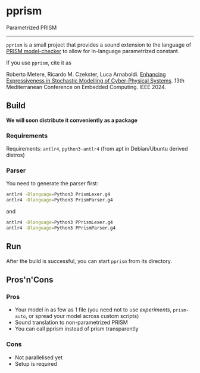# pprism
Parametrized PRISM

---
`pprism` is a small project that provides a sound extension to the language of [PRISM model-checker](https://www.prismmodelchecker.org/) to allow for in-language parametrized constant.

If you use `pprism`, cite it as

Roberto Metere, Ricardo M. Czekster, Luca Arnaboldi. [Enhancing Expressiveness in Stochastic Modelling of Cyber-Physical Systems](doi). 13th Mediterranean Conference on Embedded Computing. IEEE 2024.


## Build

**We will soon distribute it conveniently as a package**



### Requirements

Requirements: `antlr4`, `python3-antlr4` (from apt in Debian/Ubuntu derived distros)

### Parser

You need to generate the parser first:

```bash
antlr4 -Dlanguage=Python3 PrismLexer.g4
antlr4 -Dlanguage=Python3 PrismParser.g4
```

and

```bash
antlr4 -Dlanguage=Python3 PPrismLexer.g4
antlr4 -Dlanguage=Python3 PPrismParser.g4
```

## Run

After the build is successful, you can start `pprism` from its directory.



## Pros'n'Cons

### Pros

- Your model in as few as 1 file (you need not to use *experiments*, `prism-auto`, or spread your model across custom scripts)
- Sound translation to non-parametrized PRISM
- You can call pprism instead of prism transparently



### Cons

- Not parallelised yet
- Setup is required
